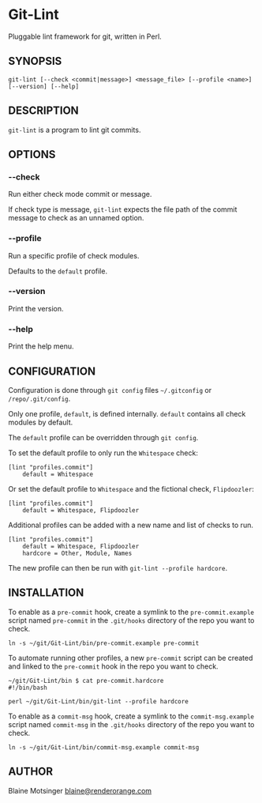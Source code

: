 # Git-Lint

Pluggable lint framework for git, written in Perl.

## SYNOPSIS

```
git-lint [--check <commit|message>] <message_file> [--profile <name>] [--version] [--help]
```

## DESCRIPTION

`git-lint` is a program to lint git commits.

## OPTIONS

### --check

Run either check mode commit or message.

If check type is message, `git-lint` expects the file path of the commit message to check as an unnamed option.

### --profile

Run a specific profile of check modules.

Defaults to the `default` profile.

### --version

Print the version.

### --help

Print the help menu.

## CONFIGURATION

Configuration is done through `git config` files `~/.gitconfig` or `/repo/.git/config`.

Only one profile, `default`, is defined internally. `default` contains all check modules by default.

The `default` profile can be overridden through `git config`.

To set the default profile to only run the `Whitespace` check:

```
[lint "profiles.commit"]
    default = Whitespace
```

Or set the default profile to `Whitespace` and the fictional check, `Flipdoozler`:

```
[lint "profiles.commit"]
    default = Whitespace, Flipdoozler
```

Additional profiles can be added with a new name and list of checks to run.

```
[lint "profiles.commit"]
    default = Whitespace, Flipdoozler
    hardcore = Other, Module, Names
```

The new profile can then be run with `git-lint --profile hardcore`.

## INSTALLATION

To enable as a `pre-commit` hook, create a symlink to the `pre-commit.example` script named `pre-commit` in the `.git/hooks` directory of the repo you want to check.

```
ln -s ~/git/Git-Lint/bin/pre-commit.example pre-commit
```

To automate running other profiles, a new `pre-commit` script can be created and linked to the `pre-commit` hook in the repo you want to check.

```
~/git/Git-Lint/bin $ cat pre-commit.hardcore
#!/bin/bash

perl ~/git/Git-Lint/bin/git-lint --profile hardcore
```

To enable as a `commit-msg` hook, create a symlink to the `commit-msg.example` script named `commit-msg` in the `.git/hooks` directory of the repo you want to check.

```
ln -s ~/git/Git-Lint/bin/commit-msg.example commit-msg
```

## AUTHOR

Blaine Motsinger <blaine@renderorange.com>
